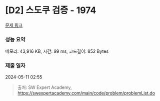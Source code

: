 # [D2] 스도쿠 검증 - 1974 

[문제 링크](https://swexpertacademy.com/main/code/problem/problemDetail.do?contestProbId=AV5Psz16AYEDFAUq) 

### 성능 요약

메모리: 43,916 KB, 시간: 99 ms, 코드길이: 852 Bytes

### 제출 일자

2024-05-11 02:55



> 출처: SW Expert Academy, https://swexpertacademy.com/main/code/problem/problemList.do